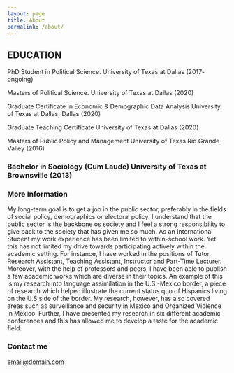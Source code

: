 ```yaml
---
layout: page
title: About
permalink: /about/
---
```


EDUCATION
---
PhD Student in Political Science. University of Texas at Dallas (2017- ongoing)

Masters of Political Science.      University of Texas at Dallas (2020)

Graduate Certificate in Economic & Demographic Data Analysis University of Texas at Dallas; Dallas (2020)

Graduate Teaching Certificate     University of Texas at Dallas (2020)

Masters of Public Policy and Management University of Texas Rio Grande Valley (2016)

### Bachelor in Sociology (Cum Laude) University of Texas at Brownsville (2013)

### More Information

My long-term goal is to get a job in the public sector, preferably in the fields of social policy, demographics or electoral policy. I understand that the public sector is the backbone os society and I feel a strong responsibility to give back to the society that has given me so much. 
As an International Student my work experience has been limited to within-school work. Yet this has not limited my drive towards participating actively within the academic setting. For instance, I have worked in the positions of Tutor, Research Assistant, Teaching Assistant, Instructor and Part-Time Lecturer. Moreover, with the help of professors and peers, I have been able to publish a few academic works which are diverse in their topics. An example of this is my research into language assimilation in the U.S.-Mexico border, a piece of research which helped illustrate the current status quo of Hispanics living on the U.S side of the border. My research, however, has also covered areas such as surveillance and security in Mexico and Organized Violence in Mexico.  Further, I have presented my research in six different academic conferences and this has allowed me to develop a taste for the academic field. 


### Contact me

[email@domain.com](mailto:emaeeil@domain.com)
